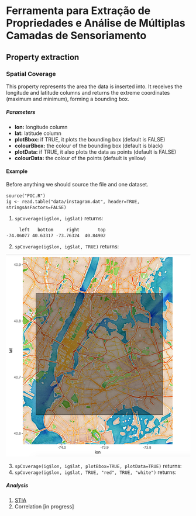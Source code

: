 Ferramenta para Extração de Propriedades e Análise de Múltiplas Camadas de Sensoriamento
====
## Property extraction

### Spatial Coverage

This property represents the area the data is inserted into. It receives the longitude and latitude columns and returns the extreme coordinates (maximum and minimum), forming a bounding box.

##### Parameters
- **lon:** longitude column
- **lat:** latitude column
- **plotBbox:** if TRUE, it plots the bounding box (default is FALSE)
- **colourBbox:** the colour of the bounding box (default is black)
- **plotData:** if TRUE, it also plots the data as points (default is FALSE)
- **colourData:** the colour of the points (default is yellow)

#### Example
Before anything we should source the file and one dataset.
```
source("POC.R")
ig <- read.table("data/instagram.dat", header=TRUE, stringsAsFactors=FALSE)
```

1. `spCoverage(ig$lon, ig$lat)` returns:
```
‏     left   bottom     right       top
-74.06077 40.63317 -73.76324  40.84902
```
2. `spCoverage(ig$lon, ig$lat, TRUE)` returns:

![](https://github.com/FdeFabricio/POC/blob/master/img/spCoverage1.jpg)

3. `spCoverage(ig$lon, ig$lat, plotBbox=TRUE, plotData=TRUE)` returns:
4. `spCoverage(ig$lon, ig$lat, TRUE, "red", TRUE, "white")` returns:

##### Analysis
1. [STIA](https://github.com/FdeFabricio/POC/tree/master/tutorials/STIA)
2. Correlation [in progress]
